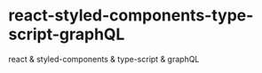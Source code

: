 # react-styled-components-type-script-graphQL
react &amp; styled-components &amp; type-script &amp; graphQL
